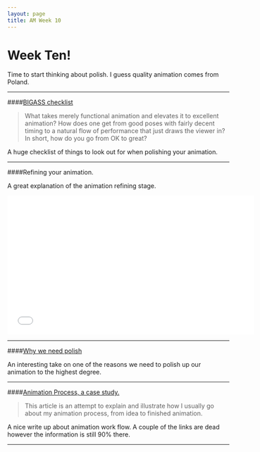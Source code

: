 ```yaml
---
layout: page
title: AM Week 10
---
```


# Week Ten!

Time to start thinking about polish. I guess quality animation comes from Poland.

----

####[BIGASS checklist](http://www.keithlango.com/tutorials/old/popThru/polish.html)

>What takes merely functional animation and elevates it to excellent animation? How does one get from good poses with fairly decent timing to a natural flow of performance that just draws the viewer in? In short, how do you go from OK to great?

A huge checklist of things to look out for when polishing your animation.

----

####Refining your animation.

A great explanation of the animation refining stage.

<div class="js-video [vimeo, widescreen]"><iframe width="560" height="315" src="//www.youtube-nocookie.com/embed/f3S8tM0VrbY?rel=0" frameborder="0" allowfullscreen></iframe></div>

----

####[Why we need polish](https://vimeo.com/groups/animationcribs/forum/topic:246015)

An interesting take on one of the reasons we need to polish up our animation to the highest degree.

----

####[Animation Process, a case study.](http://www.comet-cartoons.com/3ddocs/animprocess/)

>This article is an attempt to explain and illustrate how I usually go about my animation process, from idea to finished animation.

A nice write up about animation work flow. A couple of the links are dead however the information is still 90% there.

----
